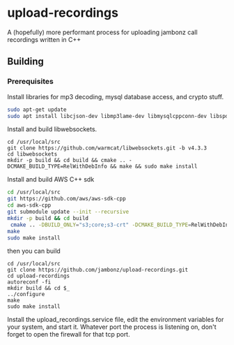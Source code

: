 # upload-recordings

A (hopefully) more performant process for uploading jambonz call recordings written in C++

## Building

### Prerequisites

Install libraries for mp3 decoding, mysql database access, and crypto stuff.

```bash
sudo apt-get update
sudo apt install libcjson-dev libmp3lame-dev libmysqlcppconn-dev libspdlog-dev libfmt-dev libssl-dev 
```

Install and build libwebsockets.
```
cd /usr/local/src
git clone https://github.com/warmcat/libwebsockets.git -b v4.3.3
cd libwebsockets
mkdir -p build && cd build && cmake .. -DCMAKE_BUILD_TYPE=RelWithDebInfo && make && sudo make install
```

 Install and build AWS C++ sdk
 ```bash
 cd /usr/local/src
 git https://github.com/aws/aws-sdk-cpp
 cd aws-sdk-cpp
 git submodule update --init --recursive
 mkdir -p build && cd build
  cmake .. -DBUILD_ONLY="s3;core;s3-crt" -DCMAKE_BUILD_TYPE=RelWithDebInfo -DBUILD_SHARED_LIBS=ON -DCMAKE_CXX_FLAGS="-Wno-unused-parameter -Wno-error=nonnull -Wno-error=deprecated-declarations -Wno-error=uninitialized -Wno-error=maybe-uninitialized -Wno-error=array-bounds"
make
sudo make install
```

then you can build

```
cd /usr/local/src
git clone https://github.com/jambonz/upload-recordings.git
cd upload-recordings
autoreconf -fi
mkdir build && cd $_
../configure
make
sudo make install
```

Install the upload_recordings.service file, edit the environment variables for your system, and start it.  Whatever port the process is listening on, don't forget to open the firewall for that tcp port.

